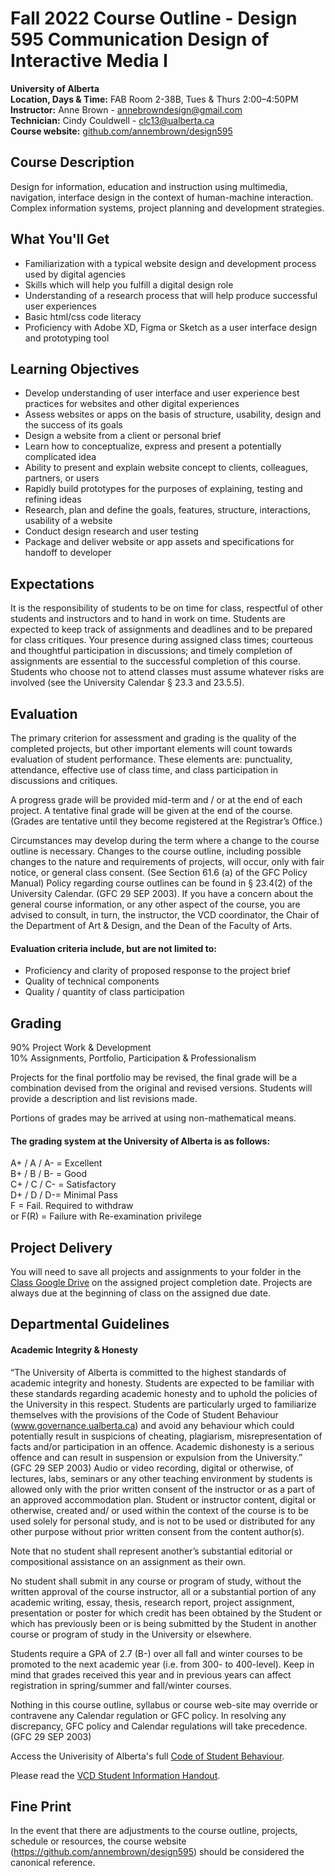 # Fall 2022 Course Outline - Design 595 Communication Design of Interactive Media I
**University of Alberta** <br>
**Location, Days & Time:** FAB Room 2-38B, Tues & Thurs 2:00–4:50PM <br> 
**Instructor:** Anne Brown - annebrowndesign@gmail.com <br>
**Technician:** Cindy Couldwell - clc13@ualberta.ca <br>
**Course website:** [github.com/annembrown/design595](https://github.com/annembrown/design595)

## Course Description 
Design for information, education and instruction using multimedia, navigation, interface design in the context of human-machine interaction. Complex information systems, project planning and development strategies.
## What You'll Get
- Familiarization with a typical website design and development process used by digital agencies 
- Skills which will help you fulfill a digital design role
- Understanding of a research process that will help produce successful user experiences
- Basic html/css code literacy 
- Proficiency with Adobe XD, Figma or Sketch as a user interface design and prototyping tool 
## Learning Objectives
- Develop understanding of user interface and user experience best practices for websites and other digital experiences
- Assess websites or apps on the basis of structure, usability, design and the success of its goals 
- Design a website from a client or personal brief 
- Learn how to conceptualize, express and present a potentially complicated idea 
- Ability to present and explain website concept to clients, colleagues, partners, or users 
- Rapidly build prototypes for the purposes of explaining, testing and refining ideas 
- Research, plan and define the goals, features, structure, interactions, usability of a website 
- Conduct design research and user testing 
- Package and deliver website or app assets and specifications for handoff to developer 
## Expectations
It is the responsibility of students to be on time for class, respectful of other students and instructors and to hand in work on time. Students are expected to keep track of assignments and deadlines and to be prepared for class critiques. Your presence during assigned class times; courteous and thoughtful participation in discussions; and timely completion of assignments are essential to the successful completion of this course. Students who choose not to attend classes must assume whatever risks are involved (see the University Calendar § 23.3 and 23.5.5).
## Evaluation
The primary criterion for assessment and grading is the quality of the completed projects, but other important elements will count towards evaluation of student performance. These elements are: punctuality, attendance, effective use of class time, and class participation in discussions and critiques.

A progress grade will be provided mid-term and / or at the end of each project. A tentative final grade will be given at the end of the course. (Grades are tentative until they become registered at the Registrar’s Office.)

Circumstances may develop during the term where a change to the course outline is necessary. Changes to the course outline, including possible changes to the nature and requirements of projects, will occur, only with fair notice, or general class consent. (See Section 61.6 (a) of the GFC Policy Manual) Policy regarding course outlines can be found in § 23.4(2) of the University Calendar. (GFC 29 SEP 2003). If you have a concern about the general course information, or any other aspect of the course, you are advised to consult, in turn, the instructor, the VCD coordinator, the Chair of the Department of Art & Design, and the Dean of the Faculty of Arts.
#### Evaluation criteria include, but are not limited to:
- Proficiency and clarity of proposed response to the project brief 
- Quality of technical components 
- Quality / quantity of class participation 
## Grading
90% Project Work & Development  
10% Assignments, Portfolio, Participation & Professionalism

Projects for the final portfolio may be revised, the final grade will be a combination devised from the original and revised versions. Students will provide a description and list revisions made.

Portions of grades may be arrived at using non-mathematical means.

#### The grading system at the University of Alberta is as follows:
A+ / A / A- = Excellent  
B+ / B / B- = Good  
C+ / C / C- = Satisfactory  
D+ / D / D-= Minimal Pass  
F = Fail. Required to withdraw  
or F(R) = Failure with Re-examination privilege 

## Project Delivery
You will need to save all projects and assignments to your folder in the [Class Google Drive](https://drive.google.com/drive/folders/1KhhVdiu4iG2xxqt5WT-Pd89hMuWB6TOt?usp=sharing) on the assigned project completion date. Projects are always due at the beginning of class on the assigned due date.

## Departmental Guidelines
#### Academic Integrity & Honesty
“The University of Alberta is committed to the highest standards of academic integrity and honesty. Students are expected to be familiar with these standards regarding academic honesty and to uphold the policies of the University in this respect. Students are particularly urged to familiarize themselves with the provisions of the Code of Student Behaviour (www.governance.ualberta.ca) and avoid any behaviour which could potentially result in suspicions of cheating, plagiarism, misrepresentation of facts and/or participation in an offence. Academic dishonesty is a serious offence and can result in suspension or expulsion from the University.” (GFC 29 SEP 2003)
Audio or video recording, digital or otherwise, of lectures, labs, seminars or any other teaching environment by students is allowed only with the prior written consent of the instructor or as a part of an approved accommodation plan. Student or instructor content, digital or otherwise, created and/ or used within the context of the course is to be used solely for personal study, and is not to be used or distributed for any other purpose without prior written consent from the content author(s).

Note that no student shall represent another’s substantial editorial or compositional assistance on an assignment as their own.

No student shall submit in any course or program of study, without the written approval of the course instructor, all or a substantial portion of any academic writing, essay, thesis, research report, project assignment, presentation or poster for which credit has been obtained by the Student or which has previously been or is being submitted by the Student in another course or program of study in the University or elsewhere.

Students require a GPA of 2.7 (B-) over all fall and winter courses to be promoted to the next academic year (i.e. from 300- to 400-level). Keep in mind that grades received this year and in previous years can affect registration in spring/summer and fall/winter courses.

Nothing in this course outline, syllabus or course web-site may override or contravene any Calendar regulation or GFC policy. In resolving any discrepancy, GFC policy and Calendar regulations will take precedence. (GFC 29 SEP 2003)

Access the Univerisity of Alberta's full [Code of Student Behaviour](https://www.ualberta.ca/governance/resources/policies-standards-and-codes-of-conduct/code-of-student-behaviour.html). 

Please read the [VCD Student Information Handout](https://github.com/annembrown/design595/blob/main/vcd-handbook.md).

## Fine Print
In the event that there are adjustments to the course outline, projects, schedule or resources, the course website (https://github.com/annembrown/design595) should be considered the canonical reference.
